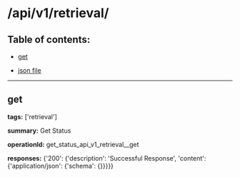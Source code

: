 # /api/v1/retrieval/

## Table of contents:
- [get](#get)

- [json file](./_api_v1_retrieval_.json)

---
<a name="get"></a>
## get

**tags:** ['retrieval']

**summary:** Get Status

**operationId:** get_status_api_v1_retrieval__get

**responses:** {'200': {'description': 'Successful Response', 'content': {'application/json': {'schema': {}}}}}

